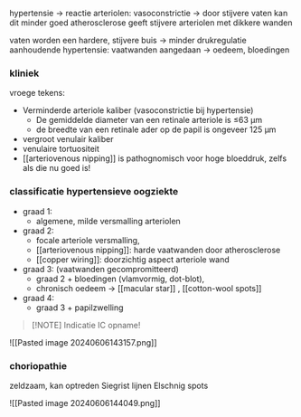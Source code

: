 hypertensie -> reactie arteriolen: vasoconstrictie -> door stijvere vaten kan dit minder goed
atherosclerose geeft stijvere arteriolen met dikkere wanden

vaten worden een hardere, stijvere buis -> minder drukregulatie
aanhoudende hypertensie: vaatwanden aangedaan -> oedeem, bloedingen

### kliniek

vroege tekens:
- Verminderde arteriole kaliber (vasoconstrictie bij hypertensie)
	- De gemiddelde diameter van een retinale arteriole is ≤63 µm 
	- de breedte van een retinale ader op de papil is ongeveer 125 µm
- vergroot venulair kaliber
- venulaire tortuositeit
- [[arteriovenous nipping]] is pathognomisch voor hoge bloeddruk, zelfs als die nu goed is!
### classificatie hypertensieve oogziekte
- graad 1: 
	- algemene, milde versmalling arteriolen
- graad 2: 
	- focale arteriole versmalling, 
	- [[arteriovenous nipping]]: harde vaatwanden door atherosclerose 
	- [[copper wiring]]: doorzichtig aspect arteriole wand
- graad 3: (vaatwanden gecompromitteerd)
	- graad 2 + bloedingen (vlamvormig, dot-blot), 
	- chronisch oedeem -> [[macular star]] , [[cotton-wool spots]]
- graad 4: 
	- graad 3 + papilzwelling
> [!NOTE] Indicatie IC opname!

![[Pasted image 20240606143157.png]]

### choriopathie
zeldzaam, kan optreden
Siegrist lijnen
Elschnig spots

![[Pasted image 20240606144049.png]]